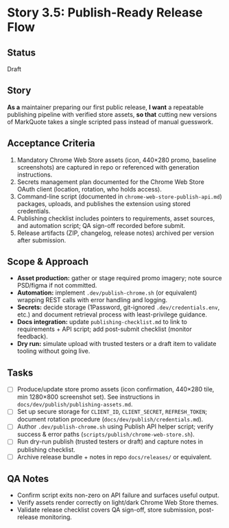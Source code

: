 # Story 3.5: Publish-Ready Release Flow

## Status
Draft

## Story
**As a** maintainer preparing our first public release,
**I want** a repeatable publishing pipeline with verified store assets,
**so that** cutting new versions of MarkQuote takes a single scripted pass instead of manual guesswork.

## Acceptance Criteria
1. Mandatory Chrome Web Store assets (icon, 440×280 promo, baseline screenshots) are captured in repo or referenced with generation instructions.
2. Secrets management plan documented for the Chrome Web Store OAuth client (location, rotation, who holds access).
3. Command-line script (documented in `chrome-web-store-publish-api.md`) packages, uploads, and publishes the extension using stored credentials.
4. Publishing checklist includes pointers to requirements, asset sources, and automation script; QA sign-off recorded before submit.
5. Release artifacts (ZIP, changelog, release notes) archived per version after submission.

## Scope & Approach
- **Asset production:** gather or stage required promo imagery; note source PSD/figma if not committed.
- **Automation:** implement `.dev/publish-chrome.sh` (or equivalent) wrapping REST calls with error handling and logging.
- **Secrets:** decide storage (1Password, git-ignored `.dev/credentials.env`, etc.) and document retrieval process with least-privilege guidance.
- **Docs integration:** update `publishing-checklist.md` to link to requirements + API script; add post-submit checklist (monitor feedback).
- **Dry run:** simulate upload with trusted testers or a draft item to validate tooling without going live.

## Tasks
- [ ] Produce/update store promo assets (icon confirmation, 440×280 tile, min 1280×800 screenshot set). See instructions in `docs/dev/publish/publishing-assets.md`.
- [ ] Set up secure storage for `CLIENT_ID`, `CLIENT_SECRET`, `REFRESH_TOKEN`; document rotation procedure (`docs/dev/publish/credentials.md`).
- [ ] Author `.dev/publish-chrome.sh` using Publish API helper script; verify success & error paths (`scripts/publish/chrome-web-store.sh`).
- [ ] Run dry-run publish (trusted testers or draft) and capture notes in publishing checklist.
- [ ] Archive release bundle + notes in repo `docs/releases/` or equivalent.

## QA Notes
- Confirm script exits non-zero on API failure and surfaces useful output.
- Verify assets render correctly on light/dark Chrome Web Store themes.
- Validate release checklist covers QA sign-off, store submission, post-release monitoring.
